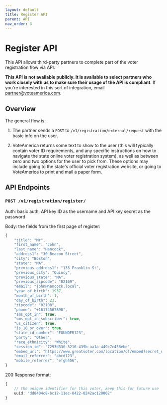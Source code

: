 ```yaml
---
layout: default
title: Register API
parent: API
nav_order: 3
---
```


# Register API
This API allows third-party partners to complete part of the voter registration
flow via API.

**This API is not available publicly. It is available to select partners who
work closely with us to make sure their usage of the API is compliant**. If
you're interested in this sort of integration, email
[partner@voteamerica.com](mailto:partner@voteamerica.com).

## Overview
The general flow is:
1. The partner sends a `POST` to `/v1/registration/external/request` with the
   basic info on the user.

2. VoteAmerica returns some text to show to the user (this will typically
   contain voter ID requirements, and any specific instructions on how to
   navigate the state online voter registration system), as well as between
   zero and two options for the user to pick from. These options may include
   going to the state's official voter registration website, or going to
   VoteAmerica to print and mail a paper form.

## API Endpoints

### `POST /v1/registration/register/`

Auth: basic auth, API key ID as the username and API key secret as the password

Body: the fields from the first page of register:

```typescript
{
    "title": "Mr",
    "first_name": "John",
    "last_name": "Hancock",
    "address1": "30 Beacon Street",
    "city": "Boston",
    "state": "MA",
    "previous_address1": "133 Franklin St",
    "previous_city": "Quincy",
    "previous_state": "MA",
    "previous_zipcode": "02169",
    "email": "john@hancock.local",
    "year_of_birth": 1937,
    "month_of_birth": 1,
    "day_of_birth": 23,
    "zipcode": "02108",
    "phone": "+16174567890",
    "sms_opt_in": true,
    "sms_opt_in_subscriber": true,
    "us_citizen": true,
    "is_18_or_over": true,
    "state_id_number": "FOUNDER123",
    "party": "Other",
    "race_ethnicity": "White",
    "session_id": "7293d330-3216-439b-aa1a-449c7c458ebe",
    "embed_url": "https://www.greatvoter.com/location/of/embed?secret_data=here",
    "email_referrer": "abcd123",
    "mobile_referrer": "efgh456",
}
```

200 Response format:

```typescript
{
    // the unique identifier for this voter, keep this for future use
    uuid: "dd8404c8-bc12-11ec-8422-0242ac120002"
}
```
